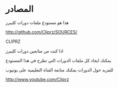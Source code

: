 المصادر
=======

هذا هو مستودع ملفات دورات كليبرز

http://github.com/Cliprz/SOURCES/

CLIPRZ

اذا كنت من متابعين دورات كليبرز

يمكنك ايجاد كل ملفات الدورات التي تطرح في هذا المستودع

للمزيد حول الدورات يمكنك متابعة القناة التعليمية على يوتيوب

http://www.youtube.com/Cliprz

